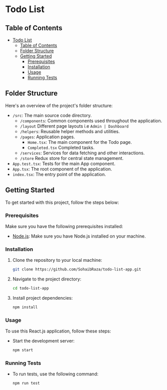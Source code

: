 # Todo List

## Table of Contents

- [Todo List](#todo-list)
  - [Table of Contents](#table-of-contents)
  - [Folder Structure](#folder-structure)
  - [Getting Started](#getting-started)
    - [Prerequisites](#prerequisites)
    - [Installation](#installation)
    - [Usage](#usage)
    - [Running Tests](#running-tests)


## Folder Structure

Here's an overview of the project's folder structure:

- `/src`: The main source code directory.
  - `/components`: Common components used throughout the application.
  - `/layout` Different page layouts i.e `Admin | Dashboard`
  - `/helpers`: Reusable helper methods and utilities.
  - `/pages`: Application pages.
    - `Home.tsx`: The main component for the Todo page.
    - `Completed.tsx` Completed tasks.
  - `/services`: Services for data fetching and other interactions.
  - `/store` Redux store for central state management.
- `App.test.tsx`: Tests for the main App component.
- `App.tsx`: The root component of the application.
- `index.tsx`: The entry point of the application.

## Getting Started

To get started with this project, follow the steps below:

### Prerequisites

Make sure you have the following prerequisites installed:

- [Node.js](https://nodejs.org/): Make sure you have Node.js installed on your machine.

### Installation

1. Clone the repository to your local machine:

   ```bash
   git clone https://github.com/SohaibRaza/todo-list-app.git
   ```

2. Navigate to the project directory:

    ```bash
    cd todo-list-app
    ```

3. Install project dependencies:

    ```bash
    npm install
    ```

### Usage

To use this React.js application, follow these steps:

- Start the development server:

    ```bash
    npm start
    ```

### Running Tests

- To run tests, use the following command:

    ```bash
    npm run test
    ```
